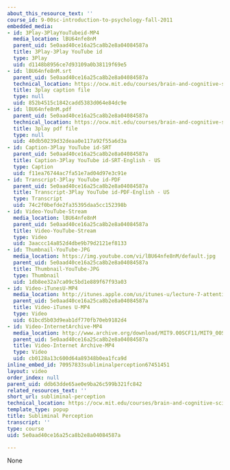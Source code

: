 ```yaml
---
about_this_resource_text: ''
course_id: 9-00sc-introduction-to-psychology-fall-2011
embedded_media:
- id: 3Play-3PlayYouTubeid-MP4
  media_location: lBU64nfe8nM
  parent_uid: 5e0aad40ce16a25ca8b2e8a04084587a
  title: 3Play-3Play YouTube id
  type: 3Play
  uid: d1148b8956ce7d93109a0b38119f69e5
- id: lBU64nfe8nM.srt
  parent_uid: 5e0aad40ce16a25ca8b2e8a04084587a
  technical_location: https://ocw.mit.edu/courses/brain-and-cognitive-sciences/9-00sc-introduction-to-psychology-fall-2011/attention/subliminal-perception/lBU64nfe8nM.srt
  title: 3play caption file
  type: null
  uid: 852b4515c1842cadd5383d064e84dc9e
- id: lBU64nfe8nM.pdf
  parent_uid: 5e0aad40ce16a25ca8b2e8a04084587a
  technical_location: https://ocw.mit.edu/courses/brain-and-cognitive-sciences/9-00sc-introduction-to-psychology-fall-2011/attention/subliminal-perception/lBU64nfe8nM.pdf
  title: 3play pdf file
  type: null
  uid: 40db50239d32deaa0e117a92f55a6d3a
- id: Caption-3Play YouTube id-SRT
  parent_uid: 5e0aad40ce16a25ca8b2e8a04084587a
  title: Caption-3Play YouTube id-SRT-English - US
  type: Caption
  uid: f11ea76744ac7fa51e7ad04d97e3c91e
- id: Transcript-3Play YouTube id-PDF
  parent_uid: 5e0aad40ce16a25ca8b2e8a04084587a
  title: Transcript-3Play YouTube id-PDF-English - US
  type: Transcript
  uid: 74c2f0befde2fa35395daa5cc152398b
- id: Video-YouTube-Stream
  media_location: lBU64nfe8nM
  parent_uid: 5e0aad40ce16a25ca8b2e8a04084587a
  title: Video-YouTube-Stream
  type: Video
  uid: 3aaccc14a852d4dbe9b79d2121ef8133
- id: Thumbnail-YouTube-JPG
  media_location: https://img.youtube.com/vi/lBU64nfe8nM/default.jpg
  parent_uid: 5e0aad40ce16a25ca8b2e8a04084587a
  title: Thumbnail-YouTube-JPG
  type: Thumbnail
  uid: 1db8ee32a7ca09c5bd1e889f67f93a03
- id: Video-iTunesU-MP4
  media_location: http://itunes.apple.com/us/itunes-u/lecture-7-attention/id501335817?i=110362869
  parent_uid: 5e0aad40ce16a25ca8b2e8a04084587a
  title: Video-iTunes U-MP4
  type: Video
  uid: 61bcd5b03d9eab1df770fb70eb9182d4
- id: Video-InternetArchive-MP4
  media_location: http://www.archive.org/download/MIT9.00SCF11/MIT9_00SCF11_lec07_300k.mp4
  parent_uid: 5e0aad40ce16a25ca8b2e8a04084587a
  title: Video-Internet Archive-MP4
  type: Video
  uid: cb0128a13c600d64a89348b0ea1fca9d
inline_embed_id: 70957833subliminalperception67451451
layout: video
order_index: null
parent_uid: ddb63dde65ae0e9ba26c599b321fc842
related_resources_text: ''
short_url: subliminal-perception
technical_location: https://ocw.mit.edu/courses/brain-and-cognitive-sciences/9-00sc-introduction-to-psychology-fall-2011/attention/subliminal-perception
template_type: popup
title: Subliminal Perception
transcript: ''
type: course
uid: 5e0aad40ce16a25ca8b2e8a04084587a

---
```

None